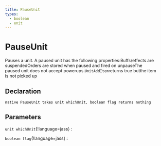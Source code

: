 ```yaml
---
title: PauseUnit
types:
  - boolean
  - unit
---
```


# PauseUnit
Pauses a unit. A paused unit has the following properties:Buffs/effects are suspendedOrders are stored when paused and fired on unpauseThe paused unit does not accept powerups.`UnitAddItem`returns true butthe item is not picked up

## Declaration

```jass
native PauseUnit takes unit whichUnit, boolean flag returns nothing
```

## Parameters
`unit whichUnit`{!language=jass}
: 

`boolean flag`{!language=jass}
: 
